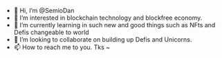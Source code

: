 - 👋 Hi, I’m @SemioDan
- 👀 I’m interested in blockchain technology and blockfree economy.
- 🌱 I’m currently learning in such new and good things such as NFts and Defis changeable to world
- 💞️ I’m looking to collaborate on building up Defis and Unicorns. 
- 📫 How to reach me to you. Tks ~

<!---
SemioDan/SemioDan is a ✨ special ✨ repository because its `README.md` (this file) appears on your GitHub profile.
You can click the Preview link to take a look at your changes. --->
